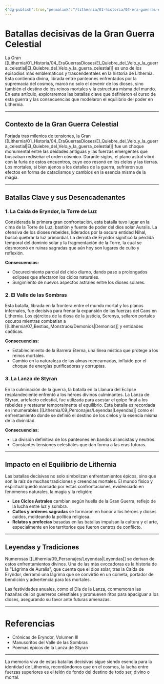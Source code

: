 ```yaml
---
{"dg-publish":true,"permalink":"/lithernia/01-historia/04-era-guerras-dioses/batallas-decisivas-de-la-gran-guerra-celestial/","title":"Gran El_Quiebre_del_Velo_y_la_guerra_celestial","tags":["lithernia","evento","guerra","historia"]}
---
```


# Batallas decisivas de la Gran Guerra Celestial

La Gran [[Lithernia/01_Historia/04_EraGuerrasDioses/El_Quiebre_del_Velo_y_la_guerra_celestial\|El_Quiebre_del_Velo_y_la_guerra_celestial]] es uno de los episodios más emblemáticos y trascendentales en la historia de Lithernia. Esta contienda divina, librada entre panteones enfrentados por la supremacía del cosmos, marcó no solo el devenir de los dioses, sino también el destino de los reinos mortales y la estructura misma del mundo. En este artículo, exploraremos las batallas clave que definieron el curso de esta guerra y las consecuencias que modelaron el equilibrio del poder en Lithernia.

---

## Contexto de la Gran Guerra Celestial

Forjada tras milenios de tensiones, la Gran [[Lithernia/01_Historia/04_EraGuerrasDioses/El_Quiebre_del_Velo_y_la_guerra_celestial\|El_Quiebre_del_Velo_y_la_guerra_celestial]] fue un choque monumental entre las deidades antiguas y las fuerzas emergentes que buscaban rediseñar el orden cósmico. Durante siglos, el plano astral vibró con la furia de estos encuentros, cuyo eco resonó en los cielos y las tierras. Los mortales, si bien ajenos a los detalles de la guerra, sufrieron sus efectos en forma de cataclismos y cambios en la esencia misma de la magia.

---

## Batallas Clave y sus Desencadenantes

### 1. La Caída de Eryndor, la Torre de Luz

Considerada la primera gran confrontación, esta batalla tuvo lugar en la cima de la Torre de Luz, bastión y fuente de poder del dios solar Auralis. La ofensiva de los dioses rebeldes, liderados por la oscura entidad Nihal, buscó quebrar la luz primordial. La derrota de Eryndor significó la pérdida temporal del dominio solar y la fragmentación de la Torre, la cual se desmoronó en ruinas sagradas que aún hoy son lugares de culto y reflexión.

**Consecuencias:**  
- Oscurecimiento parcial del cielo diurno, dando paso a prolongados eclipses que afectaron los ciclos naturales.  
- Surgimiento de nuevos aspectos astrales entre los dioses solares.

### 2. El Valle de las Sombras

Esta batalla, librada en la frontera entre el mundo mortal y los planos infernales, fue decisiva para frenar la expansión de las fuerzas del Caos en Lithernia. Los ejércitos de la diosa de la justicia, Serenya, sellaron portales oscuros mientras combatían a [[Lithernia/07_Bestias_Monstruos/Demonios\|Demonios]] y entidades caóticas.

**Consecuencias:**  
- Establecimiento de la Barrera Eterna, una línea mística que protege a los reinos mortales.  
- Cambio en la naturaleza de las almas reencarnadas, influido por el choque de energías purificadoras y corruptas.

### 3. La Lanza de Styran

En la culminación de la guerra, la batalla en la Llanura del Eclipse resplandeciente enfrentó a los héroes divinos culminantes. La Lanza de Styran, artefacto celestial, fue utilizada para asestar el golpe final a los rebeldes y restaurar temporalmente el equilibrio. Esta batalla es recordada en innumerables [[Lithernia/09_Personajes/Leyendas\|Leyendas]] como el enfrentamiento donde se definió el destino de los cielos y la esencia misma de la divinidad.

**Consecuencias:**  
- La división definitiva de los panteones en bandos aliancistas y neutros.  
- Constantes tensiones celestiales que dan forma a las eras futuras.

---

## Impacto en el Equilibrio de Lithernia

Las batallas decisivas no solo simbolizan enfrentamientos épicos, sino que son la raíz de muchas tradiciones y creencias mortales. El mundo físico y espiritual quedó marcado por estas confrontaciones, evidenciado en fenómenos naturales, la magia y la religión:

- **Los Ciclos Astrales** cambian según huella de la Gran Guerra, reflejo de la lucha entre luz y sombra.  
- **Cultos y órdenes sagradas** se formaron en honor a los héroes y dioses caídos, moldeando la política religiosa.  
- **Relatos y profecías** basadas en las batallas impulsan la cultura y el arte, especialmente en los territorios que fueron centros de conflicto.

---

## Leyendas y Tradiciones

Numerosas [[Lithernia/09_Personajes/Leyendas\|Leyendas]] se derivan de estos enfrentamientos divinos. Una de las más evocadoras es la historia de la "Lágrima de Auralis", que cuenta que el dios solar, tras la Caída de Eryndor, derramó una lágrima que se convirtió en un cometa, portador de bendición y advertencia para los mortales.

Las festividades anuales, como el Día de la Lanza, conmemoran las hazañas de los guerreros celestiales y promueven ritos para apaciguar a los dioses, asegurando su favor ante futuras amenazas.

---

# Referencias

- Crónicas de Eryndor, Volumen III  
- Manuscritos del Valle de las Sombras  
- Poemas épicos de la Lanza de Styran  

---

La memoria viva de estas batallas decisivas sigue siendo esencia para la identidad de Lithernia, recordándonos que en el cosmos, la lucha entre fuerzas superiores es el telón de fondo del destino de todo ser, divino o mortal.
